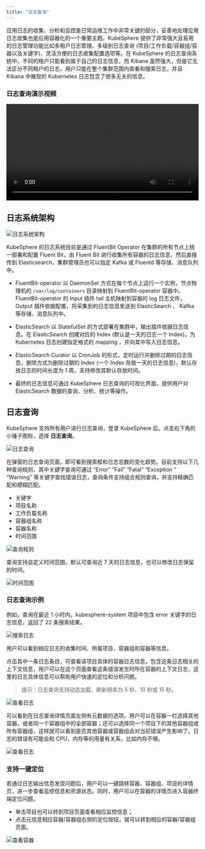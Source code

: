 ```yaml
---
title: "日志查询"
---
```


应用日志的收集、分析和监控是日常运维工作中非常关键的部分，妥善地处理应用日志收集也是应用容器化的一个重要主题。KubeSphere 提供了非常强大且易用的日志管理功能比如多租户日志管理、多级别日志查询 (项目/工作负载/容器组/容器以及关键字)、灵活方便的日志收集配置选项等。在 KubeSphere 的日志查询系统中，不同的租户只能看到属于自己的日志信息，而 Kibana 虽然强大，但是它无法区分不同租户的日志，用户只能在整个集群范围内查看和搜索日志，并且 Kibana 中展现的 Kubernetes 日志包含了很多无关的信息。

### 日志查询演示视频

<video controls="controls" style="width: 100% !important; height: auto !important;">
  <source type="video/mp4" src="https://kubesphere-docs.pek3b.qingstor.com/video/kubesphere-log.mov">
</video>

## 日志系统架构

![日志系统架构](https://pek3b.qingstor.com/kubesphere-docs/png/20190410010910.png)

KubeSphere 的日志系统目前是通过 FluentBit Operator 在集群的所有节点上统一部署和配置 Fluent Bit，由 Fluent Bit 进行收集所有容器的日志信息，然后直接传到 Elasticsearch，集群管理员也可以指定 Kafka 或 Fluentd 等存储、消息队列中。

- FluentBit-operator 以 DaemonSet 方式在每个节点上运⾏⼀个实例，节点物理机的 `/var/log/containers` 目录映射到 FluentBit-operator 容器中。 FluentBit-operator 的 Input 插件 tail 主机映射到容器的 log 日志文件，Output 插件依据配置，将采集到的⽇志信息发送到 ElasticSearch 、 Kafka 等存储、消息队列中。

- ElasticSearch 以 StatefulSet 的方式部署在集群中，输出插件依据⽇志信息。在 ElasticSearch 创建对应的 Index (默认是⼀天的日志一个 Index)，为 Kubernetes ⽇志创建指定格式的 mapping ，并向其中写⼊日志信息。

- ElasticSearch Curator 以 CronJob 的形式，定时运行并删除过期的日志信息，删除方式为删除过期的 Index (⼀个 Index 存放⼀天的日志信息)，默认存放⽇志的时间⻓度为 1 周，支持修改其默认存放时间。

- 最终的日志信息可通过 KubeSphere 日志查询的可视化界面，提供用户对 ElasticSearch 数据的查询、分析、统计等操作。

## 日志查询

KubeSphere 支持所有用户进行日志查询，登录 KubeSphere 后，点击右下角的小锤子图标，选择 **日志查询**。

![日志查询](https://pek3b.qingstor.com/kubesphere-docs/png/20190308101943.png)

在弹窗的日志查询页面，即可看到搜索框和日志总数的变化趋势。目前支持以下几种查询规则，其中关键字查询可通过 “Error” “Fail” “Fatal” “Exception ” “Warning” 等关键字查找错误日志，查询条件支持组合规则查询，并支持精确匹配和模糊匹配。

- 关键字
- 项目名称
- 工作负载名称
- 容器组名称
- 容器名称
- 时间范围

![查询规则](https://pek3b.qingstor.com/kubesphere-docs/png/20190308102212.png)

查询支持自定义时间范围，默认可查询近 7 天的日志信息，也可以修改日志保留的时间。

![时间范围](https://pek3b.qingstor.com/kubesphere-docs/png/20190308102748.png)

### 日志查询示例

例如，查询在最近 1 小时内，kubesphere-system 项目中包含 error 关键字的日志信息，返回了 22 条搜索结果。

![搜索日志](https://pek3b.qingstor.com/kubesphere-docs/png/20190308103255.png)

用户可以看到相应日志的收集时间、所属项目、容器组和容器等信息。

点击其中一条日志条目，可查看该项目具体的容器日志信息，包含这条日志相关的上下文信息，用户可以在这个页面查看这条错误发生时所在容器的上下文日志，这里的日志具体信息可以帮助用户快速的定位和分析问题。

> 提示：日志查询支持动态加载，刷新频率为 5 秒、10 秒或 15 秒。

![查看日志](https://pek3b.qingstor.com/kubesphere-docs/png/20190308103440.png)

可以看到在日志查询详情页面左侧有元数据的选项。用户可以在容器一栏选择其他容器，或者同一个容器组中的全部容器；还可以选择同一个项目下的其他容器组或所有容器组，这样就可以看到是否其他容器或容器组会对当前错误产生影响了。日志的错误有可能会和 CPU，内存等的用量有关系，比如内存不够。

![查看日志](https://pek3b.qingstor.com/kubesphere-docs/png/20190409132112.png)

### 支持一键定位

若通过日志输出信息发现问题后，用户可以一键跳转容器、容器组、项目的详情页，进一步查看监控信息和资源状态。同时，用户可以在容器的详情页进入容器终端定位问题。

- 单击项目也可以转到项目页面查看相应监控信息；
- 点击元信息相应容器/容器组右侧的定位按钮，就可以转到相应的容器/容器组页面。

![查看容器](https://pek3b.qingstor.com/kubesphere-docs/png/20190409133307.png)




